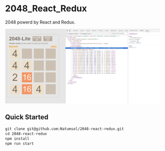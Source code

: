 # 2048_React_Redux
2048 powerd by React and Redux.

![](./sc.jpg)

## Quick Started
```
git clone git@github.com:Natumsol/2048-react-redux.git
cd 2048-react-redux
npm install
npm run start
```

